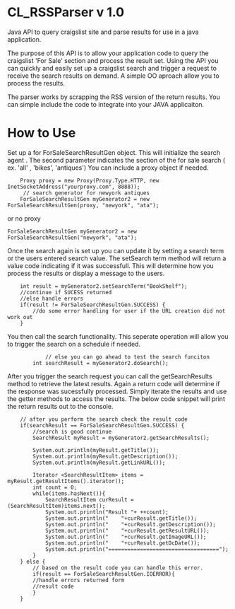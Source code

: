 # CL_RSSParser  v 1.0
Java API to query craigslist site and parse results for use in a java application.

The purpose of this API is to allow your application code to query the craigslist 'For Sale' section and process the result set.
Using the API you can quickly and easily set up a craigslist search and trigger a request to receive the search results on demand.
A simple OO aproach allow you to process the results.

The parser works by scrapping the RSS version of the return results.
You can simple include the code to integrate into your JAVA applicaiton.


# How to Use

Set up a for ForSaleSearchResultGen object. This will initialize the search agent .
The second parameter indicates the section of the for sale search ( ex. 'all' , 'bikes', 'antiques')
You can include a proxy object if needed.

		Proxy proxy = new Proxy(Proxy.Type.HTTP, new InetSocketAddress("yourproxy.com", 8888));
		 // search generator for newyork antiques
		ForSaleSearchResultGen myGenerator2 = new ForSaleSearchResultGen(proxy, "newyork", "ata");

or no proxy
  	
  	ForSaleSearchResultGen myGenerator2 = new ForSaleSearchResultGen("newyork", "ata");


Once the search again is set up you can update it by setting a search term or the users entered search value.
The setSearch term method will return a value code indicating if it was successfull.
This will determine how you process the results or display a message to the users.
		
		int result = myGenerator2.setSearchTerm("BookShelf");
		//continue if SUCESS returned
		//else handle errors
		if(result != ForSaleSearchResultGen.SUCCESS) {
			//do some error handling for user if the URL creation did not work out
		}
		

You then call the search functionality. This seperate operation will allow you to trigger the search on a schedule if needed. 

				// else you can go ahead to test the search funciton		
    		int searchResult = myGenerator2.doSearch();
    		

After you trigger the search request you can call the	getSearchResults method to retrieve the latest results.
Again a return code will determine if the response was sucessfully processed.
Simply iterate the results and use the getter methods to access the results.
The below code snippet will print the return results out to the console.

		// after you perform the search check the result code		
		if(searchResult == ForSaleSearchResultGen.SUCCESS) {
			//search is good continue
			SearchResult myResult = myGenerator2.getSearchResults();
			
			System.out.println(myResult.getTitle());
			System.out.println(myResult.getDescription());
			System.out.println(myResult.getLinkURL());

			Iterator <SearchResultItem> items = myResult.getResultItems().iterator();
			int count = 0;
			while(items.hasNext()){
				SearchResultItem curResult = (SearchResultItem)items.next();
				System.out.println("Result "+ ++count);
				System.out.println("	"+curResult.getTitle());
				System.out.println("	"+curResult.getDescription());
				System.out.println("	"+curResult.getResultURL());
				System.out.println("	"+curResult.getImageURL());
				System.out.println("	"+curResult.getDcDate());
				System.out.println("===================================");
			}
		} else {
			// based on the result code you can handle this error.
			if(result == ForSaleSearchResultGen.IOERROR){
			//handle errors returned form
			//result code 
			}
		}
    		
